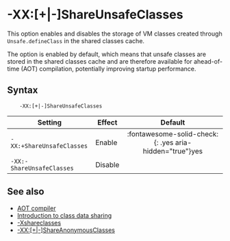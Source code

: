 <!--
* Copyright (c) 2017, 2023 IBM Corp. and others
*
* This program and the accompanying materials are made
* available under the terms of the Eclipse Public License 2.0
* which accompanies this distribution and is available at
* https://www.eclipse.org/legal/epl-2.0/ or the Apache
* License, Version 2.0 which accompanies this distribution and
* is available at https://www.apache.org/licenses/LICENSE-2.0.
*
* This Source Code may also be made available under the
* following Secondary Licenses when the conditions for such
* availability set forth in the Eclipse Public License, v. 2.0
* are satisfied: GNU General Public License, version 2 with
* the GNU Classpath Exception [1] and GNU General Public
* License, version 2 with the OpenJDK Assembly Exception [2].
*
* [1] https://www.gnu.org/software/classpath/license.html
* [2] https://openjdk.org/legal/assembly-exception.html
*
* SPDX-License-Identifier: EPL-2.0 OR Apache-2.0 OR GPL-2.0 WITH
* Classpath-exception-2.0 OR LicenseRef-GPL-2.0 WITH Assembly-exception
-->

# -XX:[+|-]ShareUnsafeClasses

This option enables and disables the storage of VM classes created through `Unsafe.defineClass` in the shared classes cache.

The option is enabled by default, which means that unsafe classes are stored in the shared classes cache and are therefore available for ahead-of-time (AOT) compilation, potentially improving startup performance.

## Syntax

        -XX:[+|-]ShareUnsafeClasses

| Setting                      | Effect  | Default                                                                        |
|------------------------------|---------|:------------------------------------------------------------------------------:|
| `-XX:+ShareUnsafeClasses`    | Enable  | :fontawesome-solid-check:{: .yes aria-hidden="true"}<span class="sr-only">yes</span> |
| `-XX:-ShareUnsafeClasses`    | Disable |                                                                                |


## See also

- [AOT compiler](aot.md)
- [Introduction to class data sharing](shrc.md)
- [-Xshareclasses](xshareclasses.md)
- [-XX:[+|-]ShareAnonymousClasses](xxshareanonymousclasses.md)



<!-- ==== END OF TOPIC ==== xxshareunsafeclasses.md ==== -->
